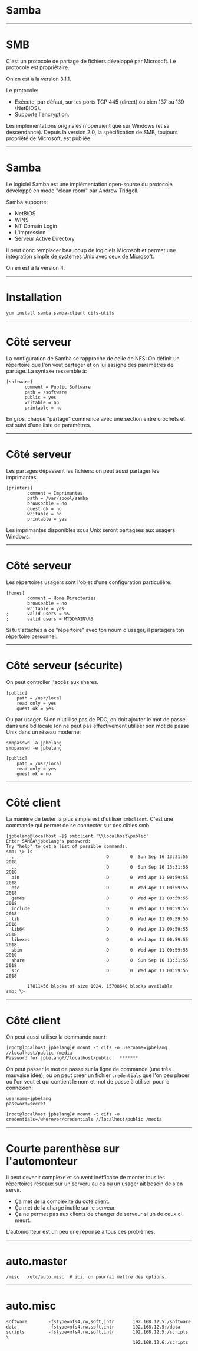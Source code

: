 # Samba

----

# SMB

C'est un protocole de partage de fichiers développé par Microsoft.  Le protocole est propriétaire.

On en est à la version 3.1.1.

Le protocole:
* Exécute, par défaut, sur les ports TCP 445 (direct) ou bien 137 ou 139 (NetBIOS).
* Supporte l'encryption.

Les implémentations originales n'opéraient que sur Windows (et sa descendance).  Depuis la 
version 2.0, la spécification de SMB, toujours propriété de Microsoft, est publiée.

-----
# Samba

Le logiciel Samba est une implémentation open-source du protocole développé en mode "clean room" 
par Andrew Tridgell.

Samba supporte:
* NetBIOS
* WINS
* NT Domain Login
* L'impression
* Serveur Active Directory

Il peut donc remplacer beaucoup de logiciels Microsoft et permet une integration simple de systèmes Unix avec ceux de
Microsoft.  

On en est à la version 4.

------
# Installation

`yum install samba samba-client cifs-utils`

-----
# Côté serveur

La configuration de Samba se rapproche de celle de NFS:  On définit un répertoire que l'on veut partager et on lui assigne des 
paramètres de partage. La syntaxe ressemble à:

```
[software]
       comment = Public Software
       path = /software
       public = yes
       writable = no
       printable = no
```

En gros, chaque "partage" commence avec une section entre crochets et est suivi d'une liste de paramètres.

-----
# Côté serveur

Les partages dépassent les fichiers:  on peut aussi partager les imprimantes.
```
[printers]
        comment = Imprimantes
        path = /var/spool/samba
        browseable = no
        guest ok = no
        writable = no
        printable = yes
```

Les imprimantes disponibles sous Unix seront partagées aux usagers Windows.

-----
# Côté serveur

Les répertoires usagers sont l'objet d'une configuration particulière:

```
[homes]
        comment = Home Directories
        browseable = no
        writable = yes
;       valid users = %S
;       valid users = MYDOMAIN\%S

```

Si tu t'attaches à ce "répertoire" avec ton noum d'usager, il partagera ton répertoire personnel.

------
# Côté serveur (sécurite)

On peut controller l'accès aux shares.
```
[public]
	path = /usr/local
	read only = yes
	guest ok = yes
```

Ou par usager.  Si on n'utlilise pas de PDC, on doit ajouter le mot de passe dans une bd locale (on ne peut pas effectivement 
utiliser son mot de passe Unix dans un réseau moderne:

```
smbpasswd -a jpbelang
smbpasswd -e jpbelang
```

```
[public]
	path = /usr/local
	read only = yes
	guest ok = no
```
------

# Côté client

La manière de tester la plus simple est d'utiliser `smbclient`.  C'est une commande qui permet de se connecter sur des cibles 
smb.


```
[jpbelang@localhost ~]$ smbclient '\\localhost\public'
Enter SAMBA\jpbelang's password: 
Try "help" to get a list of possible commands.
smb: \> ls
  .                                   D        0  Sun Sep 16 13:31:55 2018
  ..                                  D        0  Sun Sep 16 13:31:56 2018
  bin                                 D        0  Wed Apr 11 00:59:55 2018
  etc                                 D        0  Wed Apr 11 00:59:55 2018
  games                               D        0  Wed Apr 11 00:59:55 2018
  include                             D        0  Wed Apr 11 00:59:55 2018
  lib                                 D        0  Wed Apr 11 00:59:55 2018
  lib64                               D        0  Wed Apr 11 00:59:55 2018
  libexec                             D        0  Wed Apr 11 00:59:55 2018
  sbin                                D        0  Wed Apr 11 00:59:55 2018
  share                               D        0  Sun Sep 16 13:31:55 2018
  src                                 D        0  Wed Apr 11 00:59:55 2018

		17811456 blocks of size 1024. 15708640 blocks available
smb: \> 
```
-----
# Côté client

On peut aussi utiliser la commande `mount`:

```
[root@localhost jpbelang]# mount -t cifs -o username=jpbelang //localhost/public /media
Password for jpbelang@//localhost/public:  *******
```

On peut passer le mot de passe sur la ligne de commande (une très mauvaise idée), ou on peut creer un fichier `credentials`
que l'on peu placer ou l'on veut et qui contient le nom et mot de passe à utiliser pour la connexion:

```
username=jpbelang
password=secret
```

```
[root@localhost jpbelang]# mount -t cifs -o credentials=/wherever/credentials //localhost/public /media
```

------
# Courte parenthèse sur l'automonteur

Il peut devenir complexe et souvent inefficace de monter tous les répertoires réseaux sur un serveru au ca ou un usager
ait besoin de s'en servir.

*  Ça met de la complexité du coté client.
*  Ça met de la charge inutile sur le serveur.
*  Ça ne permet pas aux clients de changer de serveur si un de ceux ci meurt.

L'automonteur est un peu une réponse à tous ces problèmes.

------

# auto.master

```
/misc   /etc/auto.misc  # ici, on pourrai mettre des options.
```

----
# auto.misc

```
software        -fstype=nfs4,rw,soft,intr       192.168.12.5:/software
data            -fstype=nfs4,rw,soft,intr       192.168.12.5:/data
scripts         -fstype=nfs4,rw,soft,intr       192.168.12.5:/scripts \
                                                192.168.12.6:/scripts
```



















